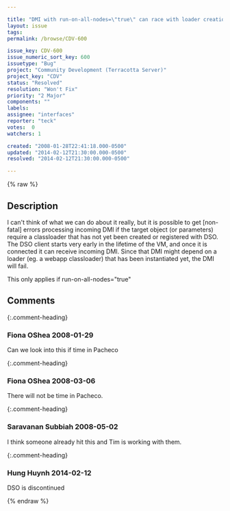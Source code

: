 ```yaml
---

title: "DMI with run-on-all-nodes=\"true\" can race with loader creation/registration"
layout: issue
tags: 
permalink: /browse/CDV-600

issue_key: CDV-600
issue_numeric_sort_key: 600
issuetype: "Bug"
project: "Community Development (Terracotta Server)"
project_key: "CDV"
status: "Resolved"
resolution: "Won't Fix"
priority: "2 Major"
components: ""
labels: 
assignee: "interfaces"
reporter: "teck"
votes:  0
watchers: 1

created: "2008-01-28T22:41:18.000-0500"
updated: "2014-02-12T21:30:00.000-0500"
resolved: "2014-02-12T21:30:00.000-0500"

---
```




{% raw %}



## Description

<div markdown="1" class="description">

I can't think of what we can do about it really, but it is possible to get [non-fatal] errors processing incoming DMI if the target object (or parameters) require a classloader that has not yet been created or registered with DSO. The DSO client starts very early in the lifetime of the VM, and once it is connected it can receive incoming DMI. Since that DMI might depend on a loader (eg. a webapp classloader) that has been instantiated yet, the DMI will fail. 

This only applies if run-on-all-nodes="true"



</div>

## Comments


{:.comment-heading}
### **Fiona OShea** <span class="date">2008-01-29</span>

<div markdown="1" class="comment">

Can we look into this if time in Pacheco

</div>


{:.comment-heading}
### **Fiona OShea** <span class="date">2008-03-06</span>

<div markdown="1" class="comment">

There will not be time in Pacheco.

</div>


{:.comment-heading}
### **Saravanan Subbiah** <span class="date">2008-05-02</span>

<div markdown="1" class="comment">

I think someone already hit this and Tim is working with them.

</div>


{:.comment-heading}
### **Hung Huynh** <span class="date">2014-02-12</span>

<div markdown="1" class="comment">

DSO is discontinued

</div>



{% endraw %}

